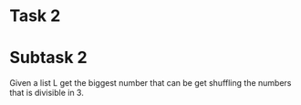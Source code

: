 # Task 2
# Subtask 2
Given a list L get the biggest number that can be get shuffling the numbers that is divisible in 3.